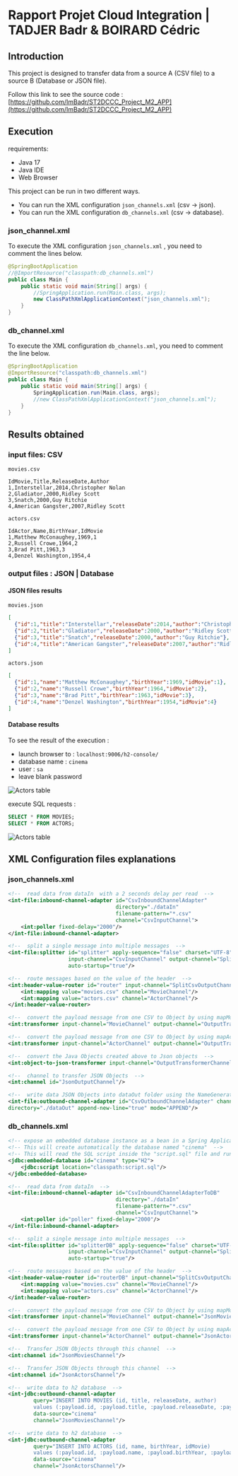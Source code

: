 
# Rapport Projet Cloud Integration | TADJER Badr & BOIRARD Cédric

## Introduction

This project is designed to transfer data from a source A (CSV file) to a source B (Database or JSON file).

Follow this link to see the source code : [https://github.com/ImBadr/ST2DCCC_Project_M2_APP](https://github.com/ImBadr/ST2DCCC_Project_M2_APP)

## Execution
requirements:
- Java 17
- Java IDE
- Web Browser

This project can be run in two different ways.
- You can run the XML configuration ``json_channels.xml`` (csv -> json).
- You can run the XML configuration ``db_channels.xml`` (csv -> database).

### json_channel.xml
To execute the XML configuration ``json_channels.xml`` , you need to comment the lines below.
```java
@SpringBootApplication
//@ImportResource("classpath:db_channels.xml")
public class Main {
    public static void main(String[] args) {
        //SpringApplication.run(Main.class, args);
        new ClassPathXmlApplicationContext("json_channels.xml");
    }
}
```

### db_channel.xml
To execute the XML configuration ``db_channels.xml``, you need to comment the line below.
```java
@SpringBootApplication
@ImportResource("classpath:db_channels.xml")
public class Main {
    public static void main(String[] args) {
        SpringApplication.run(Main.class, args);
        //new ClassPathXmlApplicationContext("json_channels.xml");
    }
}
```

## Results obtained
### input files: CSV

``movies.csv``
```csv
IdMovie,Title,ReleaseDate,Author
1,Interstellar,2014,Christopher Nolan
2,Gladiator,2000,Ridley Scott
3,Snatch,2000,Guy Ritchie
4,American Gangster,2007,Ridley Scott
```

``actors.csv``
```csv
IdActor,Name,BirthYear,IdMovie
1,Matthew McConaughey,1969,1
2,Russell Crowe,1964,2
3,Brad Pitt,1963,3
4,Denzel Washington,1954,4
```

### output files : JSON | Database

#### JSON files results

``movies.json``
```json
[
  {"id":1,"title":"Interstellar","releaseDate":2014,"author":"Christopher Nolan"},
  {"id":2,"title":"Gladiator","releaseDate":2000,"author":"Ridley Scott"},
  {"id":3,"title":"Snatch","releaseDate":2000,"author":"Guy Ritchie"},
  {"id":4,"title":"American Gangster","releaseDate":2007,"author":"Ridley Scott"}
]
```

``actors.json``
```json
[
  {"id":1,"name":"Matthew McConaughey","birthYear":1969,"idMovie":1},
  {"id":2,"name":"Russell Crowe","birthYear":1964,"idMovie":2},
  {"id":3,"name":"Brad Pitt","birthYear":1963,"idMovie":3},
  {"id":4,"name":"Denzel Washington","birthYear":1954,"idMovie":4}
]
```

#### Database results
To see the result of the execution :

- launch browser to : ``localhost:9006/h2-console/``
- database name : ``cinema``
- user : ``sa``
- leave blank password

![Actors table](.github/images/loginDB.png)

execute SQL requests :
```sql
SELECT * FROM MOVIES;
SELECT * FROM ACTORS;
```

![Actors table](.github/images/h2_results.png)

## XML Configuration files explanations

### json_channels.xml

```xml
<!--  read data from dataIn  with a 2 seconds delay per read  -->
<int-file:inbound-channel-adapter id="CsvInboundChannelAdapter"
                                  directory="./dataIn"
                                  filename-pattern="*.csv"
                                  channel="CsvInputChannel">
    <int:poller fixed-delay="2000"/>
</int-file:inbound-channel-adapter>
```
```xml
<!--  split a single message into multiple messages  -->
<int-file:splitter id="splitter" apply-sequence="false" charset="UTF-8" first-line-as-header="true"
                   input-channel="CsvInputChannel" output-channel="SplitCsvOutputChannel"
                   auto-startup="true"/>
```
```xml
<!--  route messages based on the value of the header  -->
<int:header-value-router id="router" input-channel="SplitCsvOutputChannel" header-name="file_name" resolution-required="false">
    <int:mapping value="movies.csv" channel="MovieChannel"/>
    <int:mapping value="actors.csv" channel="ActorChannel"/>
</int:header-value-router>
```
```xml
<!--  convert the payload message from one CSV to Object by using mapMovie function from MapToObject class-->
<int:transformer input-channel="MovieChannel" output-channel="OutputTransformerChannel" ref="mapToObject" method="mapMovie"/>
```
```xml
<!--  convert the payload message from one CSV to Object by using mapActor function from MapToObject class-->
<int:transformer input-channel="ActorChannel" output-channel="OutputTransformerChannel" ref="mapToObject" method="mapActor"/>
```
```xml
<!--  convert the Java Objects created above to Json objects  -->
<int:object-to-json-transformer input-channel="OutputTransformerChannel" output-channel="JsonOutputChannel"/>
```
```xml
<!--  channel to transfer JSON Objects  -->
<int:channel id="JsonOutputChannel"/>
```
```xml
<!--  write data JSON Objects into dataOut folder using the NameGenerator class to create the JSON file with the right name  -->
<int-file:outbound-channel-adapter id="CsvOutboundChannelAdapter" channel="JsonOutputChannel" filename-generator="nameGenerator"
directory="./dataOut" append-new-line="true" mode="APPEND"/>
```

### db_channels.xml

```xml
<!-- expose an embedded database instance as a bean in a Spring ApplicationContext  -->
<!-- This will create automatically the database named "cinema"  -->
<!-- This will read the SQL script inside the "script.sql" file and run it  -->
<jdbc:embedded-database id="cinema" type="H2">
    <jdbc:script location="classpath:script.sql"/>
</jdbc:embedded-database>
```
```xml
<!--  read data from dataIn  -->
<int-file:inbound-channel-adapter id="CsvInboundChannelAdapterToDB"
                                  directory="./dataIn"
                                  filename-pattern="*.csv"
                                  channel="CsvInputChannel">
    <int:poller id="poller" fixed-delay="2000"/>
</int-file:inbound-channel-adapter>
```
```xml
<!--  split a single message into multiple messages  -->
<int-file:splitter id="splitterDB" apply-sequence="false" charset="UTF-8" first-line-as-header="true"
                   input-channel="CsvInputChannel" output-channel="SplitCsvOutputChannelDB"
                   auto-startup="true"/>
```
```xml
<!--  route messages based on the value of the header  -->
<int:header-value-router id="routerDB" input-channel="SplitCsvOutputChannelDB" header-name="file_name" resolution-required="false">
    <int:mapping value="movies.csv" channel="MovieChannel"/>
    <int:mapping value="actors.csv" channel="ActorChannel"/>
</int:header-value-router>
```
```xml
<!--  convert the payload message from one CSV to Object by using mapMovie function from MapToObject class-->
<int:transformer input-channel="MovieChannel" output-channel="JsonMoviesChannel" ref="mapToObject" method="mapMovie"/>
```
```xml
<!--  convert the payload message from one CSV to Object by using mapActor function from MapToObject class-->
<int:transformer input-channel="ActorChannel" output-channel="JsonActorsChannel" ref="mapToObject" method="mapActor"/>
```
```xml
<!--  Transfer JSON Objects through this channel  -->
<int:channel id="JsonMoviesChannel"/>
```
```xml
<!--  Transfer JSON Objects through this channel  -->
<int:channel id="JsonActorsChannel"/>
```
```xml
<!--  write data to h2 database  -->
<int-jdbc:outbound-channel-adapter
        query="INSERT INTO MOVIES (id, title, releaseDate, author)
        values (:payload.id, :payload.title, :payload.releaseDate, :payload.author)"
        data-source="cinema"
        channel="JsonMoviesChannel"/>
```
```xml
<!--  write data to h2 database  -->
<int-jdbc:outbound-channel-adapter
        query="INSERT INTO ACTORS (id, name, birthYear, idMovie)
        values (:payload.id, :payload.name, :payload.birthYear, :payload.idMovie)"
        data-source="cinema"
        channel="JsonActorsChannel"/>
```
